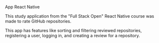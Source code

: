 App React Native

This study application from the "Full Stack Open" React Native course was made to rate GitHub repositories.

This app has features like sorting and filtering reviewed repositories, registering a user, logging in, and creating a review for a repository.
